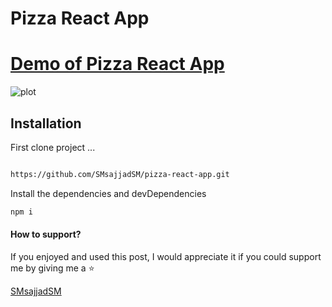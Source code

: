 
# Pizza React App


[Demo of Pizza React App](https://smsajjadsm.github.io/pizza-react-app/)
===
![plot](./img/1.png)





## Installation


First clone project ...

```sh

https://github.com/SMsajjadSM/pizza-react-app.git
```

Install the dependencies and devDependencies

```sh
npm i
```


#### How to support?
 If you enjoyed and used this post,
I would appreciate it if you could
support me by giving me a ⭐

[SMsajjadSM](https://github.com/SMsajjadSM/pizza-react-app)
